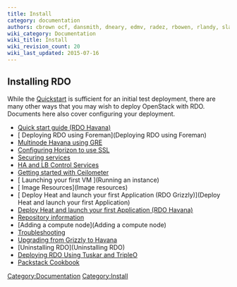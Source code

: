 ```yaml
---
title: Install
category: documentation
authors: cbrown ocf, dansmith, dneary, edmv, radez, rbowen, rlandy, slagle
wiki_category: Documentation
wiki_title: Install
wiki_revision_count: 20
wiki_last_updated: 2015-07-16
---
```


## Installing RDO

While the [Quickstart](Quickstart) is sufficient for an initial test deployment, there are many other ways that you may wish to deploy OpenStack with RDO. Documents here also cover configuring your deployment.

*   [ Quick start guide (RDO Havana)](Quickstart)
*   [ Deploying RDO using Foreman](Deploying RDO using Foreman)
*   [ Multinode Havana using GRE](GettingStartedHavana_w_GRE)
*   [ Configuring Horizon to use SSL](HorizonSSL)
*   [ Securing services](Securing_services)
*   [ HA and LB Control Services ](RDO_HighlyAvailable_and_LoadBalanced_Control_Services)
*   [ Getting started with Ceilometer](CeilometerQuickStart)
*   [ Launching your first VM ](Running an instance)
*   [ Image Resources](Image resources)
*   [ Deploy Heat and launch your first Application (RDO Grizzly)](Deploy Heat and launch your first Application)
*   [ Deploy Heat and launch your first Application (RDO Havana)](DeployHeatOnHavana)
*   [ Repository information ](Repositories)
*   [Adding a compute node](Adding a compute node)
*   [Troubleshooting](Troubleshooting)
*   [ Upgrading from Grizzly to Havana](Upgrading_RDO)
*   [Uninstalling RDO](Uninstalling RDO)
*   [ Deploying RDO Using Tuskar and TripleO](Deploying_RDO_Using_Tuskar_And_TripleO)
*   [ Packstack Cookbook](Packstack_cookbook)

<Category:Documentation> <Category:Install>
